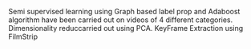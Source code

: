 Semi supervised learning using Graph based label prop and Adaboost algorithm have been carried out on videos of 4 different categories. Dimensionality reduccarried out using PCA. KeyFrame Extraction using FilmStrip
